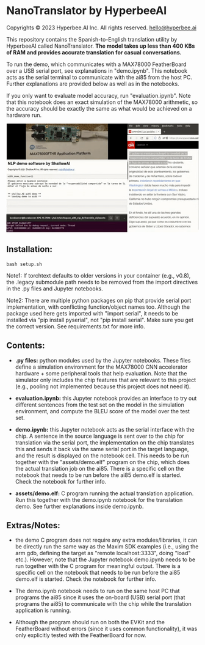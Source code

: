 # NanoTranslator by HyperbeeAI
Copyrights © 2023 Hyperbee.AI Inc. All rights reserved. hello@hyperbee.ai

This repository contains the Spanish-to-English translation utility by HyperbeeAI called NanoTranslator. **The model takes up less than 400 KBs of RAM and provides accurate translation for casual conversations.**

To run the demo, which communicates with a MAX78000 FeatherBoard over a USB serial port, see explanations in "demo.ipynb". This notebook acts as the serial terminal to communicate with the ai85 from the host PC. Further explanations are provided below as well as in the notebooks.

If you only want to evaluate model accuracy, run "evaluation.ipynb". Note that this notebook does an exact simulation of the MAX78000 arithmetic, so the accuracy should be exactly the same as what would be achieved on a hardware run. 

![Demo](./assets/ai8x-nlp-demo.gif)

## Installation:

    bash setup.sh 

Note1: If torchtext defaults to older versions in your container (e.g., v0.8), the .legacy submodule path needs to be removed from the import directives in the .py files and Jupyter notebooks.

Note2: There are multiple python packages on pip that provide serial port implementation, with conflicting function/object names too. Although the package used here gets imported with "import serial", it needs to be installed via "pip install pyserial", not "pip install serial". Make sure you get the correct version. See requirements.txt for more info.

## Contents:

- **.py files:** python modules used by the Jupyter notebooks. These files define a simulation environment for the MAX78000 CNN accelerator hardware + some peripheral tools that help evaluation. Note that the simulator only includes the chip features that are relevant to this project (e.g., pooling not implemented because this project does not need it).  

- **evaluation.ipynb:** this Jupyter notebook provides an interface to try out different sentences from the test set on the model in the simulation environment, and compute the BLEU score of the model over the test set.

- **demo.ipynb:** this Jupyter notebook acts as the serial interface with the chip. A sentence in the source language is sent over to the chip for translation via the serial port, the implementation on the chip translates this and sends it back via the same serial port in the target language, and the result is displayed on the notebook cell. This needs to be run together with the "assets/demo.elf" program on the chip, which does the actual translation job on the ai85. There is a specific cell on the notebook that needs to be run before the ai85 demo.elf is started. Check the notebook for further info.

- **assets/demo.elf:** C program running the actual translation application. Run this together with the demo.ipynb notebook for the translation demo. See further explanations inside demo.ipynb.


## Extras/Notes:

- the demo C program does not require any extra modules/libraries, it can be directly run the same way as the Maxim SDK examples (i.e., using the arm gdb, defining the target as "remote localhost:3333", doing "load" etc.). However, note that the Jupyter notebook demo.ipynb needs to be run together with the C program for meaningful output. There is a specific cell on the notebook that needs to be run before the ai85 demo.elf is started. Check the notebook for further info.

- The demo.ipynb notebook needs to run on the same host PC that programs the ai85 since it uses the on-board (USB) serial port (that programs the ai85) to communicate with the chip while the translation application is running.

- Although the program should run on both the EVKit and the FeatherBoard without errors (since it uses common functionality), it was only explicitly tested with the FeatherBoard for now.
